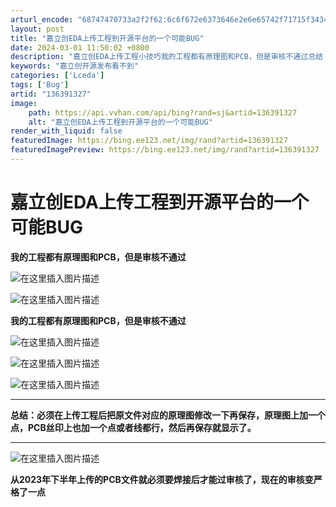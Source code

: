 ```yaml
---
arturl_encode: "68747470733a2f2f62:6c6f672e6373646e2e6e65742f71715f34343330393131362f:61727469636c652f64657461696c732f313336333931333237"
layout: post
title: "嘉立创EDA上传工程到开源平台的一个可能BUG"
date: 2024-03-01 11:50:02 +0800
description: "嘉立创EDA上传工程小技巧我的工程都有原理图和PCB，但是审核不通过总结：必须在上传工程后把原文件对"
keywords: "嘉立创开源发布看不到"
categories: ['Lceda']
tags: ['Bug']
artid: "136391327"
image:
    path: https://api.vvhan.com/api/bing?rand=sj&artid=136391327
    alt: "嘉立创EDA上传工程到开源平台的一个可能BUG"
render_with_liquid: false
featuredImage: https://bing.ee123.net/img/rand?artid=136391327
featuredImagePreview: https://bing.ee123.net/img/rand?artid=136391327
---
```


# 嘉立创EDA上传工程到开源平台的一个可能BUG

**我的工程都有原理图和PCB，但是审核不通过**
  
![在这里插入图片描述](https://i-blog.csdnimg.cn/blog_migrate/1c93c8f1870400885dac20d11c9b3184.png#pic_center)
  
![在这里插入图片描述](https://i-blog.csdnimg.cn/blog_migrate/0f63b4bd92058750a422501306d2ad8e.png#pic_center)
  
**我的工程都有原理图和PCB，但是审核不通过**
  
![在这里插入图片描述](https://i-blog.csdnimg.cn/blog_migrate/b67ffd4f59911568c4268e13248769fa.png#pic_center)
  
![在这里插入图片描述](https://i-blog.csdnimg.cn/blog_migrate/2ce3991624f5b7683fa12f8e0724ff9c.png#pic_center)

![在这里插入图片描述](https://i-blog.csdnimg.cn/blog_migrate/0f07ded0f15b08b621f4ec34de7923eb.png#pic_center)

---

**总结：必须在上传工程后把原文件对应的原理图修改一下再保存，原理图上加一个点，PCB丝印上也加一个点或者线都行，然后再保存就显示了。**

---

![在这里插入图片描述](https://i-blog.csdnimg.cn/blog_migrate/d9ab05008ece8dfb6b9448b223af00bc.png#pic_center)
  
**从2023年下半年上传的PCB文件就必须要焊接后才能过审核了，现在的审核变严格了一点**